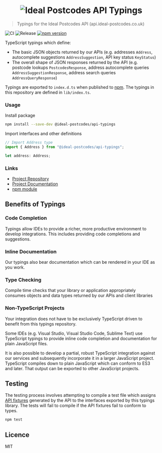 <h1 align="center">
  <img src="https://img.ideal-postcodes.co.uk/API%20Typings%20Logo@3x.png" alt="Ideal Postcodes API Typings">
</h1>

> Typings for the Ideal Postcodes API (api.ideal-postcodes.co.uk)

![CI](https://github.com/ideal-postcodes/api-typings/workflows/CI/badge.svg)
![Release](https://github.com/ideal-postcodes/api-typings/workflows/Release/badge.svg)
[![npm version](https://badge.fury.io/js/%40ideal-postcodes%2Fapi-typings.svg)](https://badge.fury.io/js/%40ideal-postcodes%2Fapi-typings)

TypeScript typings which define:

- The basic JSON objects returned by our APIs (e.g. addresses `Address`, autocomplete suggestions `AddressSuggestion`, API key status `KeyStatus`)
- The overall shape of JSON responses returned by the API (e.g. postcode lookups `PostcodesResponse`, address autocomplete queries `AddressSuggestionResponse`, address search queries `AddressQueryResponse`)

Typings are exported to `index.d.ts` when published to [npm](https://www.npmjs.com/package/@ideal-postcodes/api-typings). The typings in this repository are defined in `lib/index.ts`.

### Usage

Install package

```bash
npm install --save-dev @ideal-postcodes/api-typings
```

Import interfaces and other definitions

```typescript
// Import Address type
import { Address } from "@ideal-postcodes/api-typings";

let address: Address;
```

### Links

- [Project Repository](https://github.com/ideal-postcodes/api-typings)
- [Project Documentation](https://api-typings.ideal-postcodes.dev)
- [npm module](https://www.npmjs.com/package/@ideal-postcodes/api-typings)

## Benefits of Typings

### Code Completion

Typings allow IDEs to provide a richer, more productive environment to develop integrations. This includes providing code completions and suggestions.

### Inline Documentation

Our typings also bear documentation which can be rendered in your IDE as you work.

### Type Checking

Compile time checks that your library or application appropriately consumes objects and data types returned by our APIs and client libraries

### Non-TypeScript Projects

Your integration does not have to be exclusively TypeScript driven to benefit from this typings repository.

Some IDEs (e.g. Visual Studio, Visual Studio Code, Sublime Text) use TypeScript typings to provide inline code completion and documentation for plain JavaScript files.

It is also possible to develop a partial, robust TypeScript integration against our services and subsequently incorporate it in a larger JavaScript project. TypeScript compiles down to plain JavaScript which can conform to ES3 and later. That output can be exported to other JavaScript projects.

## Testing

The testing process involves attempting to compile a test file which assigns [API fixtures](https://github.com/ideal-postcodes/api-fixtures) generated by the API to the interfaces exported by this typings library. The tests will fail to compile if the API fixtures fail to conform to types.

```bash
npm test
```

## Licence

MIT
